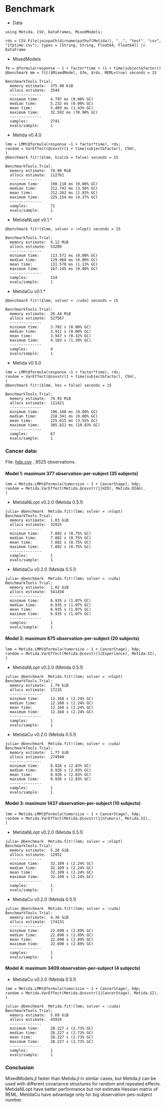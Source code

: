# Benchmark

* Data

```
using Metida, CSV, DataFrames, MixedModels;

rds = CSV.File(joinpath(dirname(pathof(Metida)), "..", "test", "csv",  "1fptime.csv"); types = [String, String, Float64, Float64]) |> DataFrame
```

* MixedModels

```
fm = @formula(response ~ 1 + factor*time + (1 + time|subject&factor))
@benchmark mm = fit($MixedModel, $fm, $rds, REML=true) seconds = 15
```

```
BenchmarkTools.Trial:
  memory estimate:  375.98 KiB
  allocs estimate:  3544
  --------------
  minimum time:     4.797 ms (0.00% GC)
  median time:      5.232 ms (0.00% GC)
  mean time:        5.469 ms (1.43% GC)
  maximum time:     32.592 ms (78.90% GC)
  --------------
  samples:          2741
  evals/sample:     1
```

* Metida v0.4.0

```
lmm = LMM(@formula(response ~1 + factor*time), rds;
random = VarEffect(@covstr(1 + time|subject&factor), CSH),
)
@benchmark fit!($lmm, hcalck = false) seconds = 15
```

```
BenchmarkTools.Trial:
  memory estimate:  74.98 MiB
  allocs estimate:  112761
  --------------
  minimum time:     198.118 ms (0.00% GC)
  median time:      212.742 ms (3.56% GC)
  mean time:        212.262 ms (2.83% GC)
  maximum time:     225.154 ms (4.37% GC)
  --------------
  samples:          71
  evals/sample:     1
```

* MetidaNLopt v0.1.*

```
@benchmark fit!($lmm, solver = :nlopt) seconds = 15
```

```
BenchmarkTools.Trial:
  memory estimate:  9.12 MiB
  allocs estimate:  53289
  --------------
  minimum time:     113.572 ms (0.00% GC)
  median time:      129.960 ms (0.00% GC)
  mean time:        131.570 ms (1.13% GC)
  maximum time:     167.145 ms (0.00% GC)
  --------------
  samples:          114
  evals/sample:     1
```

* MetidaCu v0.1.*

```
@benchmark fit!($lmm, solver = :cuda) seconds = 15
```

```
BenchmarkTools.Trial:
  memory estimate:  26.44 MiB
  allocs estimate:  527567
  --------------
  minimum time:     3.782 s (0.00% GC)
  median time:      3.911 s (0.00% GC)
  mean time:        3.947 s (0.32% GC)
  maximum time:     4.183 s (1.20% GC)
  --------------
  samples:          4
  evals/sample:     1
```

* Metida v0.5.0

```
lmm = LMM(@formula(response ~1 + factor*time), rds;
random = VarEffect(@covstr(1 + time|subject&factor), CSH),
)
@benchmark fit!($lmm, hes = false) seconds = 15
```

```
BenchmarkTools.Trial:
  memory estimate:  74.93 MiB
  allocs estimate:  111421
  --------------
  minimum time:     196.160 ms (0.00% GC)
  median time:      218.341 ms (0.00% GC)
  mean time:        225.815 ms (3.55% GC)
  maximum time:     305.821 ms (19.83% GC)
  --------------
  samples:          67
  evals/sample:     1
```

### Cancer data:

File: [hdp.csv](https://stats.idre.ucla.edu/stat/data/hdp.csv) , 8525 observations.

#### Model 1: maximum 377 observation-per-subject (35 subjects)

```
lmm = Metida.LMM(@formula(tumorsize ~ 1 + CancerStage), hdp;
random = Metida.VarEffect(Metida.@covstr(1|HID), Metida.DIAG),
)
```

* MetidaNLopt v0.2.0 (Metida 0.5.1)

```
julia> @benchmark  Metida.fit!(lmm; solver = :nlopt)
BenchmarkTools.Trial:
  memory estimate:  1.03 GiB
  allocs estimate:  32925
  --------------
  minimum time:     7.882 s (0.75% GC)
  median time:      7.882 s (0.75% GC)
  mean time:        7.882 s (0.75% GC)
  maximum time:     7.882 s (0.75% GC)
  --------------
  samples:          1
  evals/sample:     1
```

* MetidaCu v0.2.0 (Metida 0.5.1)

```
julia> @benchmark  Metida.fit!(lmm; solver = :cuda)
BenchmarkTools.Trial:
  memory estimate:  1.02 GiB
  allocs estimate:  541438
  --------------
  minimum time:     6.935 s (1.07% GC)
  median time:      6.935 s (1.07% GC)
  mean time:        6.935 s (1.07% GC)
  maximum time:     6.935 s (1.07% GC)
  --------------
  samples:          1
  evals/sample:     1
```

#### Model 2: maximum 875 observation-per-subject (20 subjects)

```
lmm = Metida.LMM(@formula(tumorsize ~ 1 + CancerStage), hdp;
random = Metida.VarEffect(Metida.@covstr(1|Experience), Metida.SI),
)
```

* MetidaNLopt v0.2.0 (Metida 0.5.1)

```
julia> @benchmark  Metida.fit!(lmm; solver = :nlopt)
BenchmarkTools.Trial:
  memory estimate:  1.79 GiB
  allocs estimate:  17215
  --------------
  minimum time:     12.168 s (2.24% GC)
  median time:      12.168 s (2.24% GC)
  mean time:        12.168 s (2.24% GC)
  maximum time:     12.168 s (2.24% GC)
  --------------
  samples:          1
  evals/sample:     1
```

* MetidaCu v0.2.0 (Metida 0.5.1)

```
julia> @benchmark  Metida.fit!(lmm; solver = :cuda)
BenchmarkTools.Trial:
  memory estimate:  1.77 GiB
  allocs estimate:  274940
  --------------
  minimum time:     8.926 s (2.83% GC)
  median time:      8.926 s (2.83% GC)
  mean time:        8.926 s (2.83% GC)
  maximum time:     8.926 s (2.83% GC)
  --------------
  samples:          1
  evals/sample:     1
```

#### Model 3: maximum 1437 observation-per-subject (10 subjects)

```
lmm = Metida.LMM(@formula(tumorsize ~ 1 + CancerStage), hdp;
random = Metida.VarEffect(Metida.@covstr(1|ntumors), Metida.SI),
)
```

* MetidaNLopt v0.2.0 (Metida 0.5.1)

```
julia> @benchmark  Metida.fit!(lmm; solver = :nlopt)
BenchmarkTools.Trial:
  memory estimate:  5.28 GiB
  allocs estimate:  12951
  --------------
  minimum time:     32.109 s (2.24% GC)
  median time:      32.109 s (2.24% GC)
  mean time:        32.109 s (2.24% GC)
  maximum time:     32.109 s (2.24% GC)
  --------------
  samples:          1
  evals/sample:     1
```

* MetidaCu v0.2.0 (Metida 0.5.1)

```
julia> @benchmark  Metida.fit!(lmm; solver = :cuda)
BenchmarkTools.Trial:
  memory estimate:  4.36 GiB
  allocs estimate:  174131
  --------------
  minimum time:     22.690 s (2.89% GC)
  median time:      22.690 s (2.89% GC)
  mean time:        22.690 s (2.89% GC)
  maximum time:     22.690 s (2.89% GC)
  --------------
  samples:          1
  evals/sample:     1
```

#### Model 4: maximum 3409 observation-per-subject (4 subjects)

* MetidaCu v0.2.0 (Metida 0.5.1)

```
lmm = Metida.LMM(@formula(tumorsize ~ 1 + CancerStage), hdp;
random = Metida.VarEffect(Metida.@covstr(1|CancerStage), Metida.SI),
)
```

```
julia> @benchmark  Metida.fit!(lmm; solver = :cuda)
BenchmarkTools.Trial:
  memory estimate:  5.69 GiB
  allocs estimate:  43924
  --------------
  minimum time:     28.227 s (2.73% GC)
  median time:      28.227 s (2.73% GC)
  mean time:        28.227 s (2.73% GC)
  maximum time:     28.227 s (2.73% GC)
  --------------
  samples:          1
  evals/sample:     1
```

### Conclusion

MixedModels.jl faster than Metida.jl in similar cases, but Metida.jl can be used with different covariance structures for random and repeated effects. MetidaNLopt have better performance but not estimate Hessian matrix of REML. MetidaCu have advantage only for big observation-pes-subject number.
